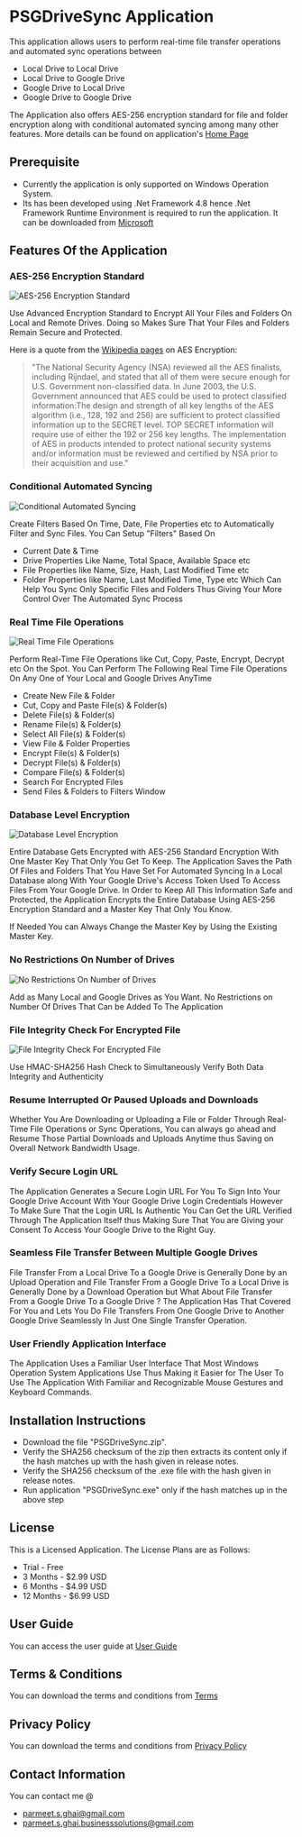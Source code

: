 # PSGDriveSync Application
This application allows users to perform real-time file transfer operations and automated sync operations between 
- Local Drive to Local Drive
- Local Drive to Google Drive
- Google Drive to Local Drive 
- Google Drive to Google Drive

The Application also offers AES-256 encryption standard for file and folder encryption along with conditional automated syncing among many other features. 
More details can be found on application's [Home Page](https://parmeetsinghghai.github.io/psgdrivesync/)

## Prerequisite
- Currently the application is only supported on Windows Operation System.
- Its has been developed using .Net Framework 4.8 hence .Net Framework Runtime Environment is required to run the application. It can be downloaded from [Microsoft](https://dotnet.microsoft.com/en-us/download/dotnet-framework/thank-you/net48-web-installer)

## Features Of the Application
### AES-256 Encryption Standard 
![AES-256 Encryption Standard](https://parmeetsinghghai.github.io/psgdrivesync/assets/img/feature1.png)

Use Advanced Encryption Standard to Encrypt All Your Files and Folders On Local and Remote Drives. Doing so Makes Sure That Your Files and Folders Remain Secure and Protected.

Here is a quote from the [Wikipedia pages](https://en.wikipedia.org/wiki/Advanced_Encryption_Standard) on AES Encryption: 
> "The National Security Agency (NSA) reviewed all the AES finalists, including Rijndael, and stated that all of them were secure enough for U.S. Government non-classified data. In June 2003, the U.S. Government announced that AES could be used to protect classified information:The design and strength of all key lengths of the AES algorithm (i.e., 128, 192 and 256) are sufficient to protect classified information up to the SECRET level. TOP SECRET information will require use of either the 192 or 256 key lengths. The implementation of AES in products intended to protect national security systems and/or information must be reviewed and certified by NSA prior to their acquisition and use." 

### Conditional Automated Syncing
![Conditional Automated Syncing](https://parmeetsinghghai.github.io/psgdrivesync/assets/img/feature2.png)

Create Filters Based On Time, Date, File Properties etc to Automatically Filter and Sync Files. You Can Setup "Filters" Based On
- Current Date & Time
- Drive Properties Like Name, Total Space, Available Space etc
- File Properties like Name, Size, Hash, Last Modified Time etc
- Folder Properties like Name, Last Modified Time, Type etc
Which Can Help You Sync Only Specific Files and Folders Thus Giving Your More Control Over The Automated Sync Process 

### Real Time File Operations
![Real Time File Operations](https://parmeetsinghghai.github.io/psgdrivesync/assets/img/feature3.png)

Perform Real-Time File Operations like Cut, Copy, Paste, Encrypt, Decrypt etc On the Spot. You Can Perform The Following Real Time File Operations On Any One of Your Local and Google Drives AnyTime
- Create New File & Folder
- Cut, Copy and Paste File(s) & Folder(s)
- Delete File(s) & Folder(s)
- Rename File(s) & Folder(s)
- Select All File(s) & Folder(s)
- View File & Folder Properties
- Encrypt File(s) & Folder(s)
- Decrypt File(s) & Folder(s)
- Compare File(s) & Folder(s)
- Search For Encrypted Files
- Send Files & Folders to Filters Window

### Database Level Encryption
![Database Level Encryption](https://parmeetsinghghai.github.io/psgdrivesync/assets/img/feature4.png)

Entire Database Gets Encrypted with AES-256 Standard Encryption With One Master Key That Only You Get To Keep. The Application Saves the Path Of Files and Folders That You Have Set For Automated Syncing In a Local Database along With Your Google Drive's Access Token Used To Access Files From Your Google Drive. In Order to Keep All This Information Safe and Protected, the Application Encrypts the Entire Database Using AES-256 Encryption Standard and a Master Key That Only You Know.

If Needed You can Always Change the Master Key by Using the Existing Master Key. 

### No Restrictions On Number of Drives
![No Restrictions On Number of Drives](https://parmeetsinghghai.github.io/psgdrivesync/assets/img/feature5.png)

Add as Many Local and Google Drives as You Want. No Restrictions on Number Of Drives That Can be Added To The Application

### File Integrity Check For Encrypted File
![File Integrity Check For Encrypted File](https://parmeetsinghghai.github.io/psgdrivesync/assets/img/feature6.png)

Use HMAC-SHA256 Hash Check to Simultaneously Verify Both Data Integrity and Authenticity

### Resume Interrupted Or Paused Uploads and Downloads 
Whether You Are Downloading or Uploading a File or Folder Through Real-Time File Operations or Sync Operations, You can always go ahead and Resume Those Partial Downloads and Uploads Anytime thus Saving on Overall Network Bandwidth Usage.

### Verify Secure Login URL 
The Application Generates a Secure Login URL For You To Sign Into Your Google Drive Account With Your Google Drive Login Credentials However To Make Sure That the Login URL Is Authentic You Can Get the URL Verified Through The Application Itself thus Making Sure That You are Giving your Consent To Access Your Google Drive to the Right Guy.

### Seamless File Transfer Between Multiple Google Drives 
File Transfer From a Local Drive To a Google Drive is Generally Done by an Upload Operation and File Transfer From a Google Drive To a Local Drive is Generally Done by a Download Operation but What About File Transfer From a Google Drive To a Google Drive ?
The Application Has That Covered For You and Lets You Do File Transfers From One Google Drive to Another Google Drive Seamlessly In Just One Single Transfer Operation. 

### User Friendly Application Interface 
The Application Uses a Familiar User Interface That Most Windows Operation System Applications Use Thus Making it Easier for The User To Use The Application With Familiar and Recognizable Mouse Gestures and Keyboard Commands. 

## Installation Instructions
- Download the file "PSGDriveSync.zip".
- Verify the SHA256 checksum of the zip then extracts its content only if the hash matches up with the hash given in release notes.
- Verify the SHA256 checksum of the .exe file with the hash given in release notes.
- Run application "PSGDriveSync.exe" only if the hash matches up in the above step

## License 
This is a Licensed Application. The License Plans are as Follows:
- Trial - Free
- 3 Months - $2.99 USD
- 6 Months - $4.99 USD
- 12 Months - $6.99 USD

## User Guide
You can access the user guide at [User Guide](https://parmeetsinghghai.github.io/psgdrivesync/help/index.html)

## Terms & Conditions
You can download the terms and conditions from [Terms](https://parmeetsinghghai.github.io/psgdrivesync/assets/docs/EndUserLicenseAgreement.txt)

## Privacy Policy
You can download the terms and conditions from [Privacy Policy](https://parmeetsinghghai.github.io/psgdrivesync/assets/docs/PrivacyPolicy.txt)

## Contact Information 
You can contact me @
- parmeet.s.ghai@gmail.com 
- parmeet.s.ghai.businesssolutions@gmail.com

